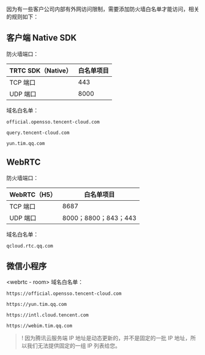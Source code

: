 因为有一些客户公司内部有外网访问限制，需要添加防火墙白名单才能访问，相关的规则如下：

## 客户端 Native SDK

防火墙端口：

|  TRTC SDK（Native） | 白名单项目 |
|---------|---------|
| TCP 端口 | 443 |
| UDP 端口 | 8000 |

域名白名单：

```
official.opensso.tencent-cloud.com

query.tencent-cloud.com

yun.tim.qq.com
```

 
## WebRTC

防火墙端口：

| WebRTC（H5） | 白名单项目 |
|---------|---------|
| TCP 端口 | 8687 |
| UDP 端口 | 8000；8800；843；443 |

域名白名单：

```
qcloud.rtc.qq.com
```


## 微信小程序

&lt;webrtc - room&gt; 域名白名单：

```
https://official.opensso.tencent-cloud.com

https://yun.tim.qq.com

https://intl.cloud.tencent.com

https://webim.tim.qq.com
```


>! 因为腾讯云服务端 IP 地址是动态更新的，并不是固定的一批 IP 地址，所以我们无法提供固定的一组 IP 列表给您。
